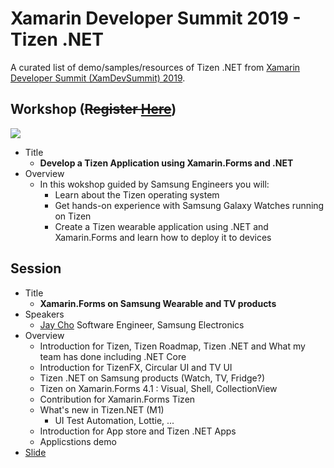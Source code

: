 # Xamarin Developer Summit 2019 - Tizen .NET
A curated list of demo/samples/resources of Tizen .NET from [Xamarin Developer Summit (XamDevSummit) 2019](https://xamarindevelopersummit.com/).
  
## Workshop (~~Register [Here](https://www.eventbrite.com/e/tizen-workshop-at-xamdevsummit-tickets-63801620364)~~)
<img src="https://pbs.twimg.com/media/D9c5-MRW4AAWE3Q.jpg"></img>
- Title
  - **Develop a Tizen Application using Xamarin.Forms and .NET**
- Overview  
  - In this wokshop guided by Samsung Engineers you will:
    - Learn about the Tizen operating system 
    - Get hands-on experience with Samsung Galaxy Watches running on Tizen
    - Create a Tizen wearable application using .NET and Xamarin.Forms and learn how to deploy it to devices

## Session
- Title
  - **Xamarin.Forms on Samsung Wearable and TV products**
- Speakers
  - [Jay Cho](https://xamarindevelopersummit.com/jay-cho/) Software Engineer, Samsung Electronics
- Overview
  - Introduction for Tizen, Tizen Roadmap, Tizen .NET and What my team has done including .NET Core
  - Introduction for TizenFX, Circular UI and TV UI
  - Tizen .NET on Samsung products (Watch, TV, Fridge?) 
  - Tizen on Xamarin.Forms 4.1 : Visual, Shell, CollectionView
  - Contribution for Xamarin.Forms Tizen
  - What's new in Tizen.NET (M1)
    - UI Test Automation, Lottie, ...
  - Introduction for App store and Tizen .NET Apps
  - Applicstions demo
- [Slide](https://github.com/xamarindevelopersummit/XamDevSummit2019/tree/master/talks/Jay%20Cho%20-%20Xamarin.Forms%20on%20Samsung%20Wearable%20and%20TV%20products)
  
